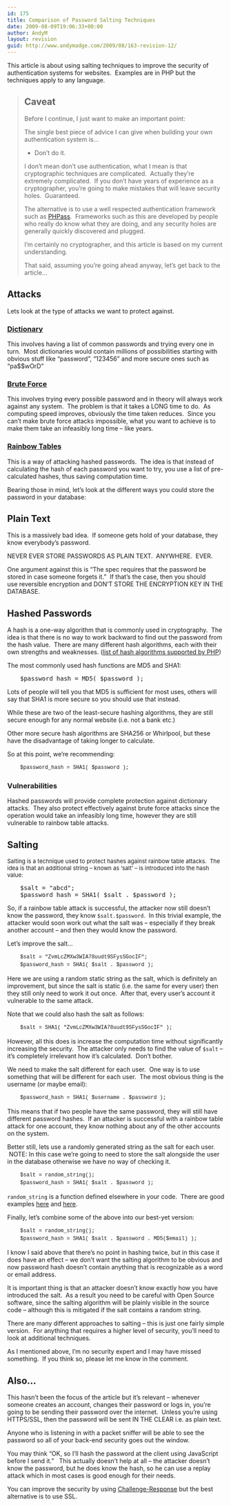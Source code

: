 ```yaml
---
id: 175
title: Comparison of Password Salting Techniques
date: 2009-08-09T19:06:33+00:00
author: AndyM
layout: revision
guid: http://www.andymadge.com/2009/08/163-revision-12/
---
```

This article is about using salting techniques to improve the security of authentication systems for websites.  Examples are in PHP but the techniques apply to any language.

> ## Caveat
> 
> Before I continue, I just want to make an important point:
> 
> The single best piece of advice I can give when building your own authentication system is&#8230;
> 
>   * Don&#8217;t do it.
> 
> I don&#8217;t mean don&#8217;t use authentication, what I mean is that cryptographic techniques are complicated.  Actually they&#8217;re extremely complicated.  If you don&#8217;t have years of experience as a cryptographer, you&#8217;re going to make mistakes that will leave security holes.  Guaranteed.
> 
> The alternative is to use a well respected authentication framework such as [PHPass](http://www.openwall.com/phpass/).  Frameworks such as this are developed by people who really do know what they are doing, and any security holes are generally quickly discovered and plugged.
> 
> I&#8217;m certainly no cryptographer, and this article is based on my current understanding.
> 
> That said, assuming you&#8217;re going ahead anyway, let&#8217;s get back to the article&#8230;

## Attacks

Lets look at the type of attacks we want to protect against.

### [Dictionary](http://en.wikipedia.org/wiki/Dictionary_attack)

This involves having a list of common passwords and trying every one in turn.  Most dictionaries would contain millions of possibilities starting with obvious stuff like &#8220;password&#8221;, &#8220;123456&#8221; and more secure ones such as &#8220;pa$$wOrD&#8221;

### [Brute Force](http://en.wikipedia.org/wiki/Brute_force_attack)

This involves trying every possible password and in theory will always work against any system.  The problem is that it takes a LONG time to do.  As computing speed improves, obviously the time taken reduces.  Since you can&#8217;t make brute force attacks impossible, what you want to achieve is to make them take an infeasibly long time &#8211; like years.

### [Rainbow Tables](http://en.wikipedia.org/wiki/Rainbow_table)

This is a way of attacking hashed passwords.  The idea is that instead of calculating the hash of each password you want to try, you use a list of pre-calculated hashes, thus saving computation time.

Bearing those in mind, let&#8217;s look at the different ways you could store the password in your database:

<h2 style="font-size: 1.5em;">
  Plain Text
</h2>

This is a massively bad idea.  If someone gets hold of your database, they know everybody&#8217;s password.

NEVER EVER STORE PASSWORDS AS PLAIN TEXT.  ANYWHERE.  EVER.

One argument against this is &#8220;The spec requires that the password be stored in case someone forgets it.&#8221;  If that&#8217;s the case, then you should use reversible encryption and DON&#8217;T STORE THE ENCRYPTION KEY IN THE DATABASE.

## Hashed Passwords

A hash is a one-way algorithm that is commonly used in cryptography.  The idea is that there is no way to work backward to find out the password from the hash value.  There are many different hash algorithms, each with their own strengths and weaknesses. ([list of hash algorithms supported by PHP](http://uk3.php.net/manual/en/function.hash-algos.php))

The most commonly used hash functions are MD5 and SHA1:

<pre style="padding-left: 30px; ">$password_hash = MD5( $password );</pre>

Lots of people will tell you that MD5 is sufficient for most uses, others will say that SHA1 is more secure so you should use that instead.

While these are two of the least-secure hashing algorithms, they are still secure enough for any normal website (i.e. not a bank etc.)

Other more secure hash algorithms are SHA256 or Whirlpool, but these have the disadvantage of taking longer to calculate.

So at this point, we&#8217;re recommending:

<pre style="font: normal normal normal 12px/18px Consolas, Monaco, 'Courier New', Courier, monospace; padding-left: 30px;">$password_hash = SHA1( $password );</pre>

### Vulnerabilities

Hashed passwords will provide complete protection against dictionary attacks.  They also protect effectively against brute force attacks since the operation would take an infeasibly long time, however they are still vulnerable to rainbow table attacks.

## Salting

<span style="font-weight: normal; font-size: 13px; ">Salting is a technique used to protect hashes against rainbow table attacks.  The idea is that an additional string &#8211; known as &#8216;salt&#8217; &#8211; is introduced into the hash value:</span>

<pre style="padding-left: 30px; ">$salt = "abcd";
$password_hash = SHA1( $salt . $password );</pre>

So, if a rainbow table attack is successful, the attacker now still doesn&#8217;t know the password, they know `$salt.$password`.  In this trivial example, the attacker would soon work out what the salt was &#8211; especially if they break another account &#8211; and then they would know the password.

Let&#8217;s improve the salt&#8230;

<pre style="font: normal normal normal 12px/18px Consolas, Monaco, 'Courier New', Courier, monospace; padding-left: 30px;">$salt = "<span style="font-family: 'courier new';">ZvmLcZMXw3WIA78uudt9SFysSGocIF</span>";
$password_hash = SHA1( $salt . $password );</pre>

Here we are using a random static string as the salt, which is definitely an improvement, but since the salt is static (i.e. the same for every user) then they still only need to work it out once.  After that, every user&#8217;s account it vulnerable to the same attack.

Note that we could also hash the salt as follows:

<pre style="font: normal normal normal 12px/18px Consolas, Monaco, 'Courier New', Courier, monospace; padding-left: 30px;">$salt = SHA1( "<span style="font-family: 'courier new';">ZvmLcZMXw3WIA78uudt9SFysSGocIF</span>" );</pre>

However, all this does is increase the computation time without significantly increasing the security.  The attacker only needs to find the value of `$salt` &#8211; it&#8217;s completely irrelevant how it&#8217;s calculated.  Don&#8217;t bother.

We need to make the salt different for each user.  One way is to use something that will be different for each user.  The most obvious thing is the username (or maybe email):

<pre style="font: normal normal normal 12px/18px Consolas, Monaco, 'Courier New', Courier, monospace; padding-left: 30px;">$password_hash = SHA1( $username . $password );</pre>

This means that if two people have the same password, they will still have different password hashes.  If an attacker is successful with a rainbow table attack for one account, they know nothing about any of the other accounts on the system.

Better still, lets use a randomly generated string as the salt for each user.  NOTE: In this case we&#8217;re going to need to store the salt alongside the user in the database otherwise we have no way of checking it.

<pre style="font: normal normal normal 12px/18px Consolas, Monaco, 'Courier New', Courier, monospace; padding-left: 30px;">$salt = random_string();
$password_hash = SHA1( $salt . $password );</pre>

`random_string` is a function defined elsewhere in your code.  There are good examples [here](http://stackoverflow.com/questions/48124/generating-pseudorandom-alpha-numeric-strings) and [here](http://911-need-code-help.blogspot.com/2009/06/generate-random-strings-using-php.html).

Finally, let&#8217;s combine some of the above into our best-yet version:

<pre style="font: normal normal normal 12px/18px Consolas, Monaco, 'Courier New', Courier, monospace; padding-left: 30px;">$salt = random_string();
$password_hash = SHA1( $salt . $password . MD5($email) );</pre>

I know I said above that there&#8217;s no point in hashing twice, but in this case it does have an effect &#8211; we don&#8217;t want the salting algorithm to be obvious and now password hash doesn&#8217;t contain anything that is recognizable as a word or email address.

It is important thing is that an attacker doesn&#8217;t know exactly how you have introduced the salt.  As a result you need to be careful with Open Source software, since the salting algorithm will be plainly visible in the source code &#8211; although this is mitigated if the salt contains a random string.

There are many different approaches to salting &#8211; this is just one fairly simple version.  For anything that requires a higher level of security, you&#8217;ll need to look at additional techniques.

As I mentioned above, I&#8217;m no security expert and I may have missed something.  If you think so, please let me know in the comment.

## Also&#8230;

This hasn&#8217;t been the focus of the article but it&#8217;s relevant &#8211; whenever someone creates an account, changes their password or logs in, you&#8217;re going to be sending their password over the internet.  Unless you&#8217;re using HTTPS/SSL, then the password will be sent IN THE CLEAR i.e. as plain text.

Anyone who is listening in with a packet sniffer will be able to see the password so all of your back-end security goes out the window.

You may think &#8220;OK, so I&#8217;ll hash the password at the client using JavaScript before I send it.&#8221;   This actually doesn&#8217;t help at all &#8211; the attacker doesn&#8217;t know the password, but he does know the hash, so he can use a replay attack which in most cases is good enough for their needs.

You can improve the security by using [Challenge-Response](http://en.wikipedia.org/wiki/Challenge_response) but the best alternative is to use SSL.